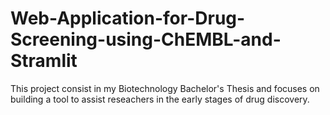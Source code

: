 # Web-Application-for-Drug-Screening-using-ChEMBL-and-Stramlit
This project consist in my Biotechnology Bachelor's Thesis and focuses on building a tool to assist reseachers in the early stages of drug discovery. 
